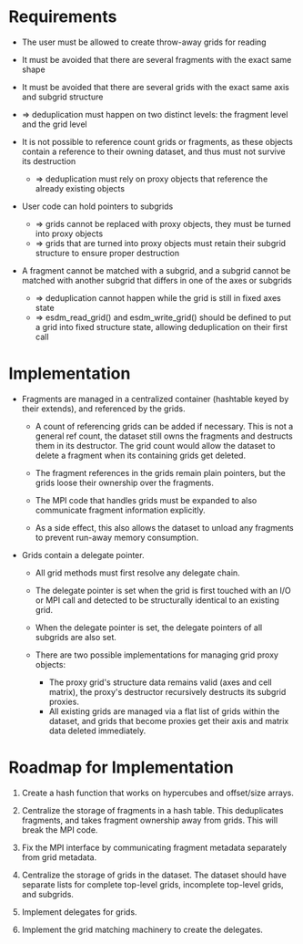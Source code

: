 Requirements
============

  * The user must be allowed to create throw-away grids for reading

  * It must be avoided that there are several fragments with the exact same shape

  * It must be avoided that there are several grids with the exact same axis and subgrid structure

  * => deduplication must happen on two distinct levels: the fragment level and the grid level

  * It is not possible to reference count grids or fragments, as these objects contain a reference to their owning dataset, and thus must not survive its destruction
      * => deduplication must rely on proxy objects that reference the already existing objects

  * User code can hold pointers to subgrids
      * => grids cannot be replaced with proxy objects, they must be turned into proxy objects
      * => grids that are turned into proxy objects must retain their subgrid structure to ensure proper destruction

  * A fragment cannot be matched with a subgrid, and a subgrid cannot be matched with another subgrid that differs in one of the axes or subgrids
      * => deduplication cannot happen while the grid is still in fixed axes state
      * => esdm_read_grid() and esdm_write_grid() should be defined to put a grid into fixed structure state, allowing deduplication on their first call



Implementation
==============

  * Fragments are managed in a centralized container (hashtable keyed by their extends), and referenced by the grids.

      * A count of referencing grids can be added if necessary.
        This is not a general ref count, the dataset still owns the fragments and destructs them in its destructor.
        The grid count would allow the dataset to delete a fragment when its containing grids get deleted.

      * The fragment references in the grids remain plain pointers, but the grids loose their ownership over the fragments.

      * The MPI code that handles grids must be expanded to also communicate fragment information explicitly.

      * As a side effect, this also allows the dataset to unload any fragments to prevent run-away memory consumption.


  * Grids contain a delegate pointer.

      * All grid methods must first resolve any delegate chain.

      * The delegate pointer is set when the grid is first touched with an I/O or MPI call and detected to be structurally identical to an existing grid.

      * When the delegate pointer is set, the delegate pointers of all subgrids are also set.

      * There are two possible implementations for managing grid proxy objects:
          * The proxy grid's structure data remains valid (axes and cell matrix), the proxy's destructor recursively destructs its subgrid proxies.
          * All existing grids are managed via a flat list of grids within the dataset, and grids that become proxies get their axis and matrix data deleted immediately.



Roadmap for Implementation
==========================

 1. Create a hash function that works on hypercubes and offset/size arrays.

 2. Centralize the storage of fragments in a hash table.
    This deduplicates fragments, and takes fragment ownership away from grids.
    This will break the MPI code.

 3. Fix the MPI interface by communicating fragment metadata separately from grid metadata.

 4. Centralize the storage of grids in the dataset.
    The dataset should have separate lists for complete top-level grids, incomplete top-level grids, and subgrids.

 5. Implement delegates for grids.

 6. Implement the grid matching machinery to create the delegates.
